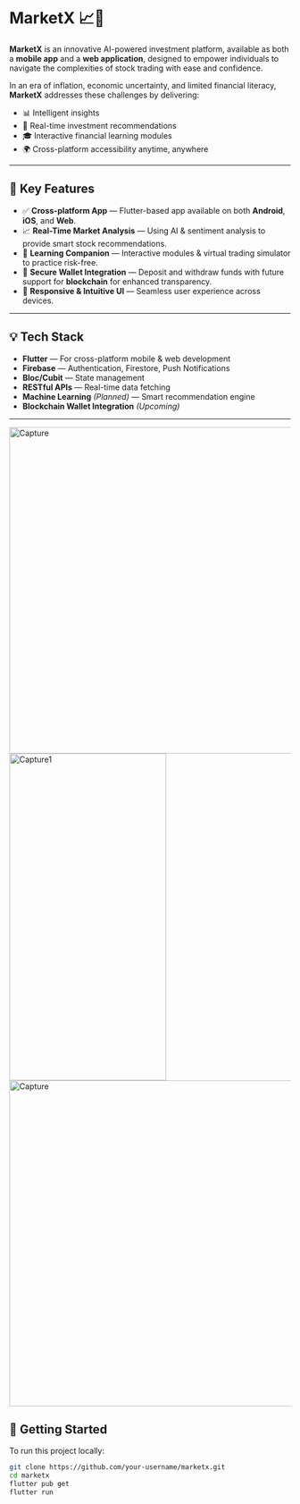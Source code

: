 # MarketX 📈💼

**MarketX** is an innovative AI-powered investment platform, available as both a **mobile app** and a **web application**, designed to empower individuals to navigate the complexities of stock trading with ease and confidence.

In an era of inflation, economic uncertainty, and limited financial literacy, **MarketX** addresses these challenges by delivering:

- 📊 Intelligent insights  
- 🔁 Real-time investment recommendations  
- 🎓 Interactive financial learning modules  
- 🌍 Cross-platform accessibility anytime, anywhere

---

## 🚀 Key Features

- ✅ **Cross-platform App** — Flutter-based app available on both **Android**, **iOS**, and **Web**.
- 📈 **Real-Time Market Analysis** — Using AI & sentiment analysis to provide smart stock recommendations.
- 🧠 **Learning Companion** — Interactive modules & virtual trading simulator to practice risk-free.
- 🔐 **Secure Wallet Integration** — Deposit and withdraw funds with future support for **blockchain** for enhanced transparency.
- 📱 **Responsive & Intuitive UI** — Seamless user experience across devices.

---

## 💡 Tech Stack

- **Flutter** — For cross-platform mobile & web development  
- **Firebase** — Authentication, Firestore, Push Notifications  
- **Bloc/Cubit** — State management  
- **RESTful APIs** — Real-time data fetching  
- **Machine Learning** *(Planned)* — Smart recommendation engine  
- **Blockchain Wallet Integration** *(Upcoming)*

---

<img width="863" height="584" alt="Capture" src="https://github.com/user-attachments/assets/7ceb5ad6-c185-4bf0-8ff5-1db9b51f885b" />


<img width="281" height="585" alt="Capture1" src="https://github.com/user-attachments/assets/4ad3b7e3-e81a-4cec-bb22-cf2ca13bc5f7" />


<img width="570" height="583" alt="Capture" src="https://github.com/user-attachments/assets/b22b28b8-b258-49b0-9c61-48b6cedf4061" />





## 🧪 Getting Started

To run this project locally:


```bash
git clone https://github.com/your-username/marketx.git
cd marketx
flutter pub get
flutter run

